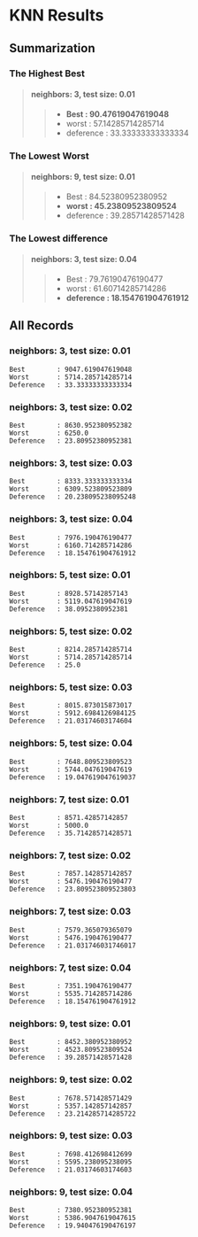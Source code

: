 # KNN Results

## Summarization

### The Highest Best

>#### neighbors: 3, test size: 0.01
>> - **Best		: 90.47619047619048**
>> - worst		: 57.14285714285714
>> - deference	: 33.33333333333334

### The Lowest Worst

>#### neighbors: 9, test size: 0.01
>> - Best		: 84.52380952380952
>> - **worst	: 45.23809523809524**
>> - deference	: 39.28571428571428

### The Lowest difference

>#### neighbors: 3, test size: 0.04
>> - Best			: 79.76190476190477
>> - worst			: 61.60714285714286
>> - **deference	: 18.154761904761912**

## All Records

### neighbors: 3, test size: 0.01

	Best		: 9047.619047619048
	Worst		: 5714.285714285714
	Deference	: 33.33333333333334
 
### neighbors: 3, test size: 0.02

	Best		: 8630.952380952382
	Worst		: 6250.0
	Deference	: 23.80952380952381
 
### neighbors: 3, test size: 0.03

	Best		: 8333.333333333334
	Worst		: 6309.523809523809
	Deference	: 20.238095238095248
 
### neighbors: 3, test size: 0.04

	Best		: 7976.190476190477
	Worst		: 6160.714285714286
	Deference	: 18.154761904761912
 
### neighbors: 5, test size: 0.01

	Best		: 8928.57142857143
	Worst		: 5119.047619047619
	Deference	: 38.0952380952381
 
### neighbors: 5, test size: 0.02

	Best		: 8214.285714285714
	Worst		: 5714.285714285714
	Deference	: 25.0
 
### neighbors: 5, test size: 0.03

	Best		: 8015.873015873017
	Worst		: 5912.6984126984125
	Deference	: 21.03174603174604
 
### neighbors: 5, test size: 0.04

	Best		: 7648.809523809523
	Worst		: 5744.047619047619
	Deference	: 19.047619047619037
 
### neighbors: 7, test size: 0.01

	Best		: 8571.42857142857
	Worst		: 5000.0
	Deference	: 35.71428571428571
 
### neighbors: 7, test size: 0.02

	Best		: 7857.142857142857
	Worst		: 5476.190476190477
	Deference	: 23.809523809523803
 
### neighbors: 7, test size: 0.03

	Best		: 7579.365079365079
	Worst		: 5476.190476190477
	Deference	: 21.031746031746017
 
### neighbors: 7, test size: 0.04

	Best		: 7351.190476190477
	Worst		: 5535.714285714286
	Deference	: 18.154761904761912
 
### neighbors: 9, test size: 0.01

	Best		: 8452.380952380952
	Worst		: 4523.809523809524
	Deference	: 39.28571428571428
 
### neighbors: 9, test size: 0.02

	Best		: 7678.571428571429
	Worst		: 5357.142857142857
	Deference	: 23.214285714285722
 
### neighbors: 9, test size: 0.03

	Best		: 7698.412698412699
	Worst		: 5595.238095238095
	Deference	: 21.03174603174603
 
### neighbors: 9, test size: 0.04

	Best		: 7380.952380952381
	Worst		: 5386.9047619047615
	Deference	: 19.940476190476197
 
